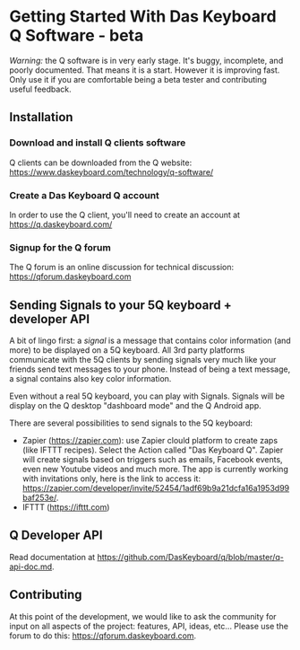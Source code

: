 # Getting Started With Das Keyboard Q Software - beta

*Warning:* the Q software is in very early stage. It's buggy, incomplete, and poorly documented.
That means it is a start. However it is improving fast. Only use it if you are 
comfortable being a beta tester and contributing useful feedback.

## Installation

### Download and install Q clients software

Q clients can be downloaded from the Q website:
  https://www.daskeyboard.com/technology/q-software/

### Create a Das Keyboard Q account

In order to use the Q client, you'll need to create an account at
 https://q.daskeyboard.com/ 

### Signup for the Q forum

The Q forum is an online discussion for technical discussion: https://qforum.daskeyboard.com 

## Sending Signals to your 5Q keyboard + developer API

A bit of lingo first: a *signal* is a message that contains color information (and more) to be
displayed on a 5Q keyboard. All 3rd party platforms communicate with the 5Q clients by sending 
 signals very much like your friends send text messages to your phone. Instead of being a text message, a 
 signal contains also key color information.

Even without a real 5Q keyboard, you can play with Signals. 
Signals will be display on the Q desktop "dashboard mode" and the Q Android app. 

There are several possibilities to send signals to the 5Q keyboard:
 
 - Zapier (https://zapier.com): use Zapier clould platform to create zaps (like IFTTT recipes).
 Select the Action called "Das Keyboard Q". Zapier will create signals based on triggers such as
  emails, Facebook events, even new Youtube videos and much more. The app is currently working with invitations only, here is the link to access it: https://zapier.com/developer/invite/52454/1adf69b9a21dcfa16a1953d99baf253e/. 
 - IFTTT (https://ifttt.com)
 
## Q Developer API

Read documentation at https://github.com/DasKeyboard/q/blob/master/q-api-doc.md.


## Contributing
At this point of the development, we would like to ask the community for input on all aspects
 of the project: features, API, ideas, etc... 
 Please use the forum to do this: https://qforum.daskeyboard.com.
 


